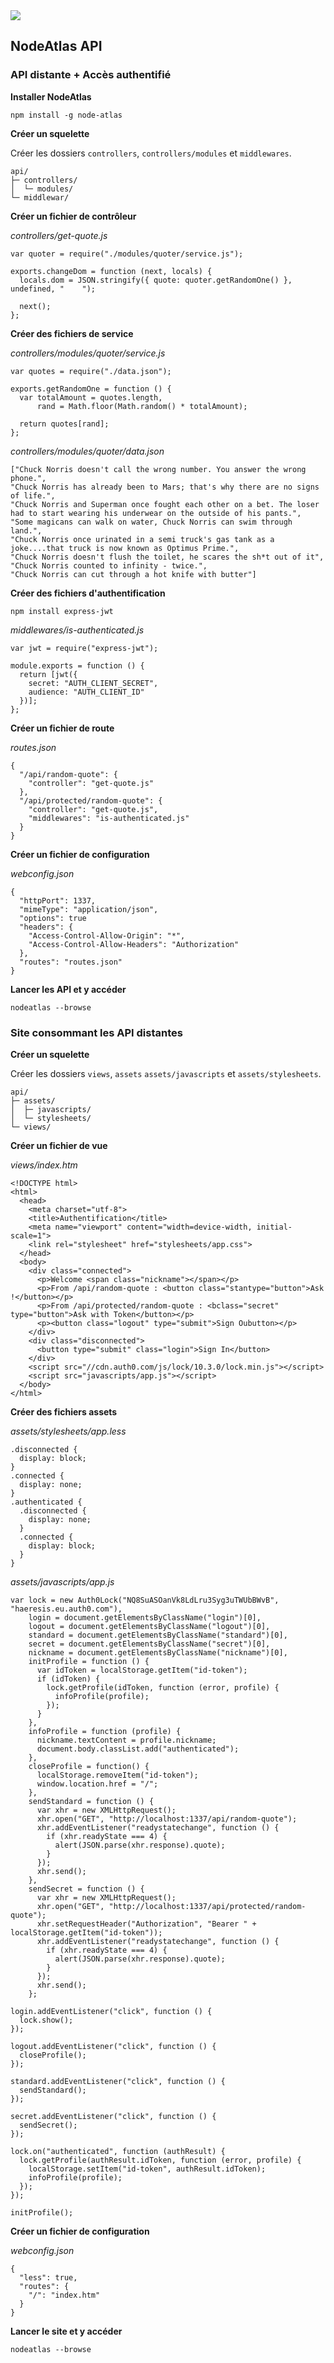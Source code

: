 <img class="logo" src="media/images/min/battles/node-atlas.png" src="NodeAtlas CLI">

<h2>NodeAtlas API</h2>

<h3>API distante + Accès authentifié</h3>

<p><strong>Installer NodeAtlas</strong></p>

<pre><code class="lang-bash">npm install -g node-atlas</code></pre>

<p><strong>Créer un squelette</strong></p>

Créer les dossiers `controllers`, `controllers/modules` et `middlewares`.

<pre><code>api/
├─ controllers/
│  └─ modules/
└─ middlewar/</code></pre>

<p><strong>Créer un fichier de contrôleur</strong></p>

<p><em>controllers/get-quote.js</em></p>

<pre><code class="lang-js">var quoter = require("./modules/quoter/service.js");

exports.changeDom = function (next, locals) {
  locals.dom = JSON.stringify({ quote: quoter.getRandomOne() }, undefined, "    ");

  next();
};</code></pre>

<p><strong>Créer des fichiers de service</strong></p>

<p><em>controllers/modules/quoter/service.js</em></p>

<pre><code class="lang-js">var quotes = require("./data.json");

exports.getRandomOne = function () {
  var totalAmount = quotes.length,
      rand = Math.floor(Math.random() * totalAmount);

  return quotes[rand];
};</code></pre>

<p><em>controllers/modules/quoter/data.json</em></p>

<pre><code class="lang-json">["Chuck Norris doesn't call the wrong number. You answer the wrong phone.",
"Chuck Norris has already been to Mars; that's why there are no signs of life.",
"Chuck Norris and Superman once fought each other on a bet. The loser had to start wearing his underwear on the outside of his pants.",
"Some magicans can walk on water, Chuck Norris can swim through land.",
"Chuck Norris once urinated in a semi truck's gas tank as a joke....that truck is now known as Optimus Prime.",
"Chuck Norris doesn't flush the toilet, he scares the sh*t out of it",
"Chuck Norris counted to infinity - twice.",
"Chuck Norris can cut through a hot knife with butter"]</code></pre>

<p><strong>Créer des fichiers d'authentification</strong></p>

<pre><code class="lang-bash">npm install express-jwt</code></pre>

<p><em>middlewares/is-authenticated.js</em></p>

<pre><code class="lang-js">var jwt = require("express-jwt");

module.exports = function () {
  return [jwt({
    secret: "AUTH_CLIENT_SECRET",
    audience: "AUTH_CLIENT_ID"
  })];
};</code></pre>

<p><strong>Créer un fichier de route</strong></p>

<p><em>routes.json</em></p>

<pre><code class="lang-js">{
  "/api/random-quote": { 
    "controller": "get-quote.js"
  },
  "/api/protected/random-quote": {
    "controller": "get-quote.js",
    "middlewares": "is-authenticated.js"
  }
}</code></pre>

<p><strong>Créer un fichier de configuration</strong></p>

<p><em>webconfig.json</em></p>

<pre><code class="lang-json">{
  "httpPort": 1337,
  "mimeType": "application/json",
  "options": true
  "headers": { 
    "Access-Control-Allow-Origin": "*",
    "Access-Control-Allow-Headers": "Authorization"
  },
  "routes": "routes.json"
}</code></pre>

<p><strong>Lancer les API et y accéder</strong></p>

<pre><code class="lang-bash">nodeatlas --browse</code></pre>

<h3>Site consommant les API distantes</h3>

<p><strong>Créer un squelette</strong></p>

Créer les dossiers `views`, `assets` `assets/javascripts` et `assets/stylesheets`.

<pre><code>api/
├─ assets/
│  ├─ javascripts/
│  └─ stylesheets/
└─ views/</code></pre>

<p><strong>Créer un fichier de vue</strong></p>

<p><em>views/index.htm</em></p>

<pre><code class="lang-html">&lt;!DOCTYPE html>
&lt;html>
  &lt;head>
    &lt;meta charset="utf-8">
    &lt;title>Authentification&lt;/title>
    &lt;meta name="viewport" content="width=device-width, initial-scale=1">
    &lt;link rel="stylesheet" href="stylesheets/app.css">
  &lt;/head>
  &lt;body>
    &lt;div class="connected">
      &lt;p>Welcome &lt;span class="nickname">&lt;/span>&lt;/p>
      &lt;p>From /api/random-quote : &lt;button class="stantype="button">Ask !&lt;/button>&lt;/p>
      &lt;p>From /api/protected/random-quote : &lt;bclass="secret" type="button">Ask with Token&lt;/button>&lt;/p>
      &lt;p>&lt;button class="logout" type="submit">Sign Oubutton>&lt;/p>
    &lt;/div>
    &lt;div class="disconnected">
      &lt;button type="submit" class="login">Sign In&lt;/button>
    &lt;/div>
    &lt;script src="//cdn.auth0.com/js/lock/10.3.0/lock.min.js">&lt;/script>
    &lt;script src="javascripts/app.js">&lt;/script>
  &lt;/body>
&lt;/html></code></pre>

<p><strong>Créer des fichiers assets</strong></p>

<p><em>assets/stylesheets/app.less</em></p>

<pre><code class="lang-css">.disconnected {
  display: block;
}
.connected {
  display: none;
}
.authenticated {
  .disconnected {
    display: none;
  }
  .connected {
    display: block;
  }
}</code></pre>

<p><em>assets/javascripts/app.js</em></p>

<pre><code class="lang-js">var lock = new Auth0Lock("NQ8SuASOanVk8LdLru3Syg3uTWUbBWvB", "haeresis.eu.auth0.com"),
    login = document.getElementsByClassName("login")[0],
    logout = document.getElementsByClassName("logout")[0],
    standard = document.getElementsByClassName("standard")[0],
    secret = document.getElementsByClassName("secret")[0],
    nickname = document.getElementsByClassName("nickname")[0],
    initProfile = function () {
      var idToken = localStorage.getItem("id-token");
      if (idToken) {
        lock.getProfile(idToken, function (error, profile) {
          infoProfile(profile);
        });
      }
    },
    infoProfile = function (profile) {
      nickname.textContent = profile.nickname;
      document.body.classList.add("authenticated");
    },
    closeProfile = function() {
      localStorage.removeItem("id-token");
      window.location.href = "/";
    },
    sendStandard = function () {
      var xhr = new XMLHttpRequest();
      xhr.open("GET", "http://localhost:1337/api/random-quote");
      xhr.addEventListener("readystatechange", function () {
        if (xhr.readyState === 4) {
          alert(JSON.parse(xhr.response).quote);
        }
      });
      xhr.send();
    },
    sendSecret = function () {
      var xhr = new XMLHttpRequest();
      xhr.open("GET", "http://localhost:1337/api/protected/random-quote");
      xhr.setRequestHeader("Authorization", "Bearer " + localStorage.getItem("id-token"));
      xhr.addEventListener("readystatechange", function () {
        if (xhr.readyState === 4) {
          alert(JSON.parse(xhr.response).quote);
        }
      });
      xhr.send();
    };

login.addEventListener("click", function () {
  lock.show();
});

logout.addEventListener("click", function () {
  closeProfile();
});

standard.addEventListener("click", function () {
  sendStandard();
});

secret.addEventListener("click", function () {
  sendSecret();
});

lock.on("authenticated", function (authResult) {
  lock.getProfile(authResult.idToken, function (error, profile) {
    localStorage.setItem("id-token", authResult.idToken);
    infoProfile(profile);
  });
});

initProfile();</code></pre>

<p><strong>Créer un fichier de configuration</strong></p>

<p><em>webconfig.json</em></p>

<pre><code class="lang-json">{
  "less": true,
  "routes": {
    "/": "index.htm"
  }
}</code></pre>

<p><strong>Lancer le site et y accéder</strong></p>

<pre><code class="lang-bash">nodeatlas --browse</code></pre>